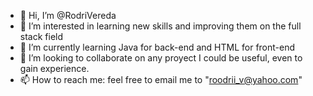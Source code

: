 - 👋 Hi, I’m @RodriVereda
- 👀 I’m interested in learning new skills and improving them on the full stack field
- 🌱 I’m currently learning Java for back-end and HTML for front-end
- 💞️ I’m looking to collaborate on any proyect I could be useful, even to gain experience.
- 📫 How to reach me: feel free to email me to "roodrii_v@yahoo.com"

<!---
RodriVereda/RodriVereda is a ✨ special ✨ repository because its `README.md` (this file) appears on your GitHub profile.
You can click the Preview link to take a look at your changes.
--->
